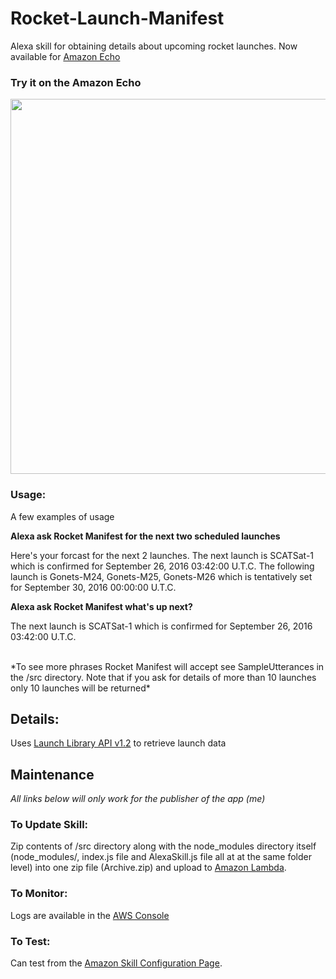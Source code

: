 # Rocket-Launch-Manifest

Alexa skill for obtaining details about upcoming rocket launches. Now available for [Amazon Echo](http://alexa.amazon.com/spa/index.html#skills/beta/amzn1.ask.skill.e387cc51-e511-4e1a-8281-bc9b0eaadd30/?ref=skill_dsk_skb_ys_3)


### Try it on the Amazon Echo

<img src="http://at1as.github.io/github_repo_assets/alexa-rocket-manifest-1.png" width="600px">

### Usage:

A few examples of usage

**Alexa ask Rocket Manifest for the next two scheduled launches**

Here's your forcast for the next 2 launches. The next launch is SCATSat-1 which is confirmed for September 26, 2016 03:42:00 U.T.C. The following launch is Gonets-M24, Gonets-M25, Gonets-M26 which is tentatively set for September 30, 2016 00:00:00 U.T.C.


**Alexa ask Rocket Manifest what's up next?**

The next launch is SCATSat-1 which is confirmed for September 26, 2016 03:42:00 U.T.C.

<br>
*To see more phrases Rocket Manifest will accept see SampleUtterances in the /src directory. Note that if you ask for details of more than 10 launches only 10 launches will be returned*


## Details:

Uses [Launch Library API v1.2](https://www.launchlibrary.net/1.2/docs/api.html) to retrieve launch data



## Maintenance
*All links below will only work for the publisher of the app (me)*

### To Update Skill:

Zip contents of /src directory along with the node_modules directory itself (node_modules/, index.js file and AlexaSkill.js file all at at the same folder level) into one zip file (Archive.zip) and upload to [Amazon Lambda](https://console.aws.amazon.com/lambda/home?region=us-east-1).


### To Monitor:

Logs are available in the [AWS Console](https://console.aws.amazon.com/cloudwatch/home?region=us-east-1)


### To Test:

Can test from the [Amazon Skill Configuration Page](https://developer.amazon.com/edw/home.html#/skill/amzn1.ask.skill.e387cc51-e511-4e1a-8281-bc9b0eaadd30/en_US/testing).
